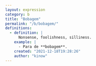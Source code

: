 ```yaml
---
layout: expression
category: b
title: "Bobagem"
permalink: "/b/bobagem/"
definitions:
  - definition: |
      Nonsense, foolishness, silliness.
    example: |
      - Para de **bobagem**.
    created: "2021-12-18T19:28:26"
    author: "kinow"
---
```

